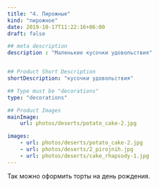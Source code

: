 ```yaml
---
title: "4. Пирожные"
kind: "пирожное"
date: 2019-10-17T11:22:16+06:00
draft: false

## meta description
description : "Маленькие кусочки удовольствия"


## Product Short Description
shortDescription: "кусочки удовольствия"

## Type must be "decorations"
type: "decorations"

## Product Images
mainImage:
    url: photos/deserts/potato_cake-2.jpg

images:
    - url: photos/deserts/potato_cake-2.jpg
    - url: photos/deserts/2_pirojnih.jpg
    - url: photos/deserts/cake_rhapsody-1.jpg
---
```


Так можно оформить торты на день рождения.
